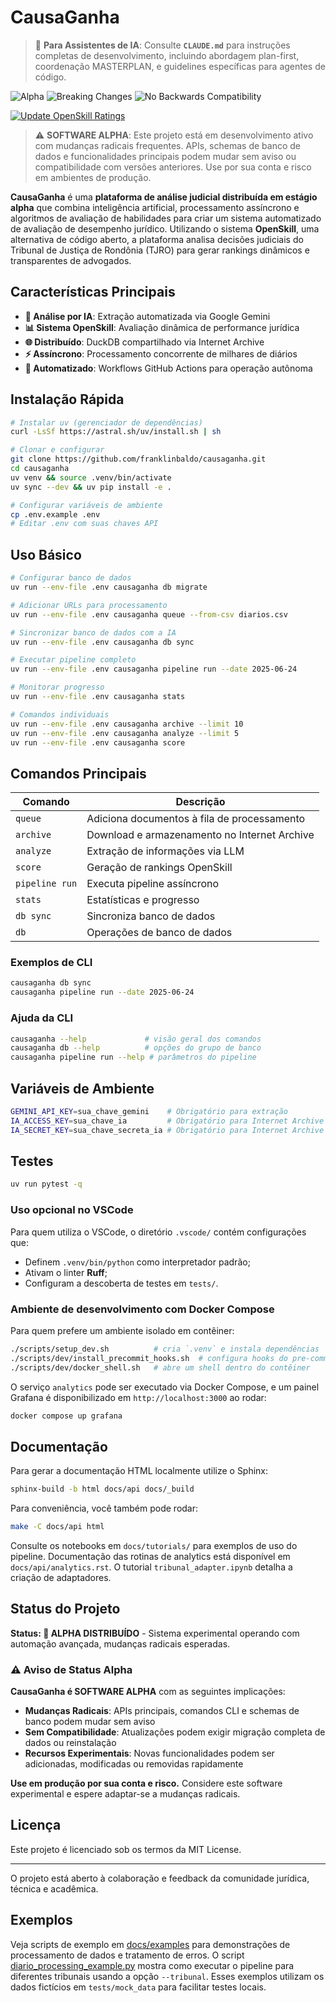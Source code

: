 # CausaGanha

> 🤖 **Para Assistentes de IA**: Consulte **`CLAUDE.md`** para instruções completas de desenvolvimento, incluindo abordagem plan-first, coordenação MASTERPLAN, e guidelines específicas para agentes de código.

![Alpha](https://img.shields.io/badge/status-alpha-orange?style=for-the-badge)
![Breaking Changes](https://img.shields.io/badge/breaking_changes-expected-red?style=for-the-badge)
![No Backwards Compatibility](https://img.shields.io/badge/backwards_compatibility-none-critical?style=for-the-badge)

[![Update OpenSkill Ratings](https://img.shields.io/github/actions/workflow/status/franklinbaldo/causa_ganha/03_update.yml?label=update-openskill)](https://github.com/franklinbaldo/causa_ganha/actions/workflows/03_update.yml)

> ⚠️ **SOFTWARE ALPHA**: Este projeto está em desenvolvimento ativo com mudanças radicais frequentes. APIs, schemas de banco de dados e funcionalidades principais podem mudar sem aviso ou compatibilidade com versões anteriores. Use por sua conta e risco em ambientes de produção.

**CausaGanha** é uma **plataforma de análise judicial distribuída em estágio alpha** que combina inteligência artificial, processamento assíncrono e algoritmos de avaliação de habilidades para criar um sistema automatizado de avaliação de desempenho jurídico. Utilizando o sistema **OpenSkill**, uma alternativa de código aberto, a plataforma analisa decisões judiciais do Tribunal de Justiça de Rondônia (TJRO) para gerar rankings dinâmicos e transparentes de advogados.

## Características Principais

- **🤖 Análise por IA**: Extração automatizada via Google Gemini
- **📊 Sistema OpenSkill**: Avaliação dinâmica de performance jurídica
- **🌐 Distribuído**: DuckDB compartilhado via Internet Archive
- **⚡ Assíncrono**: Processamento concorrente de milhares de diários
- **🔄 Automatizado**: Workflows GitHub Actions para operação autônoma

## Instalação Rápida

```bash
# Instalar uv (gerenciador de dependências)
curl -LsSf https://astral.sh/uv/install.sh | sh

# Clonar e configurar
git clone https://github.com/franklinbaldo/causaganha.git
cd causaganha
uv venv && source .venv/bin/activate
uv sync --dev && uv pip install -e .

# Configurar variáveis de ambiente
cp .env.example .env
# Editar .env com suas chaves API
```

## Uso Básico

```bash
# Configurar banco de dados
uv run --env-file .env causaganha db migrate

# Adicionar URLs para processamento
uv run --env-file .env causaganha queue --from-csv diarios.csv

# Sincronizar banco de dados com a IA
uv run --env-file .env causaganha db sync

# Executar pipeline completo
uv run --env-file .env causaganha pipeline run --date 2025-06-24

# Monitorar progresso
uv run --env-file .env causaganha stats

# Comandos individuais
uv run --env-file .env causaganha archive --limit 10
uv run --env-file .env causaganha analyze --limit 5
uv run --env-file .env causaganha score
```

## Comandos Principais

| Comando | Descrição |
|---------|-----------|
| `queue` | Adiciona documentos à fila de processamento |
| `archive` | Download e armazenamento no Internet Archive |
| `analyze` | Extração de informações via LLM |
| `score` | Geração de rankings OpenSkill |
| `pipeline run` | Executa pipeline assíncrono |
| `stats` | Estatísticas e progresso |
| `db sync` | Sincroniza banco de dados |
| `db` | Operações de banco de dados |

### Exemplos de CLI

```bash
causaganha db sync
causaganha pipeline run --date 2025-06-24
```

### Ajuda da CLI

```bash
causaganha --help             # visão geral dos comandos
causaganha db --help          # opções do grupo de banco
causaganha pipeline run --help # parâmetros do pipeline
```

## Variáveis de Ambiente

```bash
GEMINI_API_KEY=sua_chave_gemini    # Obrigatório para extração
IA_ACCESS_KEY=sua_chave_ia         # Obrigatório para Internet Archive
IA_SECRET_KEY=sua_chave_secreta_ia # Obrigatório para Internet Archive
```

## Testes

```bash
uv run pytest -q
```

### Uso opcional no VSCode

Para quem utiliza o VSCode, o diretório `.vscode/` contém configurações que:

- Definem `.venv/bin/python` como interpretador padrão;
- Ativam o linter **Ruff**;
- Configuram a descoberta de testes em `tests/`.

### Ambiente de desenvolvimento com Docker Compose

Para quem prefere um ambiente isolado em contêiner:

```bash
./scripts/setup_dev.sh          # cria `.venv` e instala dependências
./scripts/dev/install_precommit_hooks.sh  # configura hooks do pre-commit (Ruff)
./scripts/dev/docker_shell.sh   # abre um shell dentro do contêiner
```

O serviço `analytics` pode ser executado via Docker Compose, e um painel Grafana
é disponibilizado em `http://localhost:3000` ao rodar:

```bash
docker compose up grafana
```

## Documentação

Para gerar a documentação HTML localmente utilize o Sphinx:

```bash
sphinx-build -b html docs/api docs/_build
```

Para conveniência, você também pode rodar:

```bash
make -C docs/api html
```

Consulte os notebooks em `docs/tutorials/` para exemplos de uso do pipeline.
Documentação das rotinas de analytics está disponível em `docs/api/analytics.rst`.
O tutorial `tribunal_adapter.ipynb` detalha a criação de adaptadores.

## Status do Projeto

**Status: 🔶 ALPHA DISTRIBUÍDO** - Sistema experimental operando com automação avançada, mudanças radicais esperadas.

### ⚠️ Aviso de Status Alpha

**CausaGanha é SOFTWARE ALPHA** com as seguintes implicações:

- **Mudanças Radicais**: APIs principais, comandos CLI e schemas de banco podem mudar sem aviso
- **Sem Compatibilidade**: Atualizações podem exigir migração completa de dados ou reinstalação
- **Recursos Experimentais**: Novas funcionalidades podem ser adicionadas, modificadas ou removidas rapidamente

**Use em produção por sua conta e risco.** Considere este software experimental e espere adaptar-se a mudanças radicais.

## Licença

Este projeto é licenciado sob os termos da MIT License.

---

O projeto está aberto à colaboração e feedback da comunidade jurídica, técnica e acadêmica.

## Exemplos

Veja scripts de exemplo em [docs/examples](docs/examples) para demonstrações de processamento de dados e tratamento de erros.
O script [diario_processing_example.py](docs/examples/diario_processing_example.py) mostra como executar o pipeline para diferentes tribunais usando a opção `--tribunal`.
Esses exemplos utilizam os dados fictícios em ``tests/mock_data`` para facilitar testes locais.
